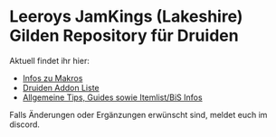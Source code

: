 # Leeroys JamKings (Lakeshire) Gilden Repository für Druiden

Aktuell findet ihr hier:   
- [Infos zu Makros](https://github.com/neryi/jamkings-druid/blob/master/makros.md)
- [Druiden Addon Liste](https://github.com/neryi/jamkings-druid/blob/master/addons.md)
- [Allgemeine Tips, Guides sowie Itemlist/BiS Infos](https://github.com/neryi/jamkings-druid/blob/master/info.md)

Falls Änderungen oder Ergänzungen erwünscht sind, meldet euch im discord.
